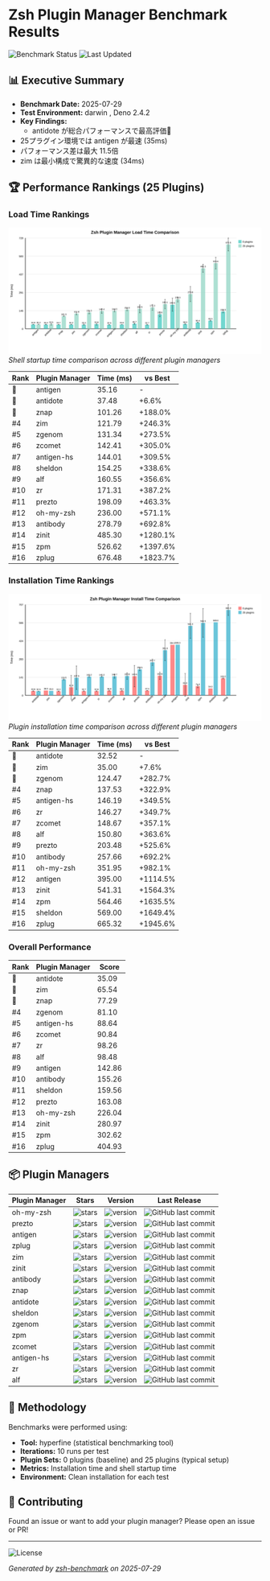 # Zsh Plugin Manager Benchmark Results

![Benchmark Status](https://img.shields.io/badge/benchmark%20status-automated-brightgreen)
![Last Updated](https://img.shields.io/badge/last%20updated-2025-07-29-blue)

## 📊 Executive Summary

- **Benchmark Date:** 2025-07-29
- **Test Environment:** darwin , Deno 2.4.2
- **Key Findings:**
  - antidote が総合パフォーマンスで最高評価🥇
- 25プラグイン環境では antigen が最速 (35ms)
- パフォーマンス差は最大 11.5倍
- zim は最小構成で驚異的な速度 (34ms)

## 🏆 Performance Rankings (25 Plugins)

### Load Time Rankings

![Load Time Comparison](results/load-time-comparison-chart.svg)
_Shell startup time comparison across different plugin managers_

| Rank | Plugin Manager | Time (ms) | vs Best |
|------|----------------|-----------|---------|
| 🥇 | antigen | 35.16 | - |
| 🥈 | antidote | 37.48 | +6.6% |
| 🥉 | znap | 101.26 | +188.0% |
| #4 | zim | 121.79 | +246.3% |
| #5 | zgenom | 131.34 | +273.5% |
| #6 | zcomet | 142.41 | +305.0% |
| #7 | antigen-hs | 144.01 | +309.5% |
| #8 | sheldon | 154.25 | +338.6% |
| #9 | alf | 160.55 | +356.6% |
| #10 | zr | 171.31 | +387.2% |
| #11 | prezto | 198.09 | +463.3% |
| #12 | oh-my-zsh | 236.00 | +571.1% |
| #13 | antibody | 278.79 | +692.8% |
| #14 | zinit | 485.30 | +1280.1% |
| #15 | zpm | 526.62 | +1397.6% |
| #16 | zplug | 676.48 | +1823.7% |

### Installation Time Rankings

![Installation Time Comparison](results/install-time-comparison-chart.svg)
_Plugin installation time comparison across different plugin managers_

| Rank | Plugin Manager | Time (ms) | vs Best |
|------|----------------|-----------|---------|
| 🥇 | antidote | 32.52 | - |
| 🥈 | zim | 35.00 | +7.6% |
| 🥉 | zgenom | 124.47 | +282.7% |
| #4 | znap | 137.53 | +322.9% |
| #5 | antigen-hs | 146.19 | +349.5% |
| #6 | zr | 146.27 | +349.7% |
| #7 | zcomet | 148.67 | +357.1% |
| #8 | alf | 150.80 | +363.6% |
| #9 | prezto | 203.48 | +525.6% |
| #10 | antibody | 257.66 | +692.2% |
| #11 | oh-my-zsh | 351.95 | +982.1% |
| #12 | antigen | 395.00 | +1114.5% |
| #13 | zinit | 541.31 | +1564.3% |
| #14 | zpm | 564.46 | +1635.5% |
| #15 | sheldon | 569.00 | +1649.4% |
| #16 | zplug | 665.32 | +1945.6% |

### Overall Performance

| Rank | Plugin Manager | Score |
|------|----------------|-------|
| 🥇 | antidote | 35.09 |
| 🥈 | zim | 65.54 |
| 🥉 | znap | 77.29 |
| #4 | zgenom | 81.10 |
| #5 | antigen-hs | 88.64 |
| #6 | zcomet | 90.84 |
| #7 | zr | 98.26 |
| #8 | alf | 98.48 |
| #9 | antigen | 142.86 |
| #10 | antibody | 155.26 |
| #11 | sheldon | 159.56 |
| #12 | prezto | 163.08 |
| #13 | oh-my-zsh | 226.04 |
| #14 | zinit | 280.97 |
| #15 | zpm | 302.62 |
| #16 | zplug | 404.93 |

## 📦 Plugin Managers

| Plugin Manager | Stars | Version | Last Release |
|------------|-------|---------|--------------|
| oh-my-zsh  | ![stars](https://img.shields.io/github/stars/ohmyzsh/ohmyzsh?style=social) | ![version](https://img.shields.io/badge/v-master-blue) | ![GitHub last commit](https://img.shields.io/github/last-commit/ohmyzsh/ohmyzsh) |
| prezto     | ![stars](https://img.shields.io/github/stars/sorin-ionescu/prezto?style=social) | ![version](https://img.shields.io/badge/v-master-blue) | ![GitHub last commit](https://img.shields.io/github/last-commit/sorin-ionescu/prezto) |
| antigen    | ![stars](https://img.shields.io/github/stars/zsh-users/antigen?style=social) | ![version](https://img.shields.io/badge/v-2.2.3-blue) | ![GitHub last commit](https://img.shields.io/github/last-commit/zsh-users/antigen) |
| zplug      | ![stars](https://img.shields.io/github/stars/zplug/zplug?style=social) | ![version](https://img.shields.io/badge/v-2.4.2-blue) | ![GitHub last commit](https://img.shields.io/github/last-commit/zplug/zplug) |
| zim        | ![stars](https://img.shields.io/github/stars/zimfw/zimfw?style=social) | ![version](https://img.shields.io/badge/v-1.14.0-blue) | ![GitHub last commit](https://img.shields.io/github/last-commit/zimfw/zimfw) |
| zinit      | ![stars](https://img.shields.io/github/stars/zdharma-continuum/zinit?style=social) | ![version](https://img.shields.io/badge/v-3.13.1-blue) | ![GitHub last commit](https://img.shields.io/github/last-commit/zdharma-continuum/zinit) |
| antibody   | ![stars](https://img.shields.io/github/stars/getantibody/antibody?style=social) | ![version](https://img.shields.io/badge/v-6.1.1-blue) | ![GitHub last commit](https://img.shields.io/github/last-commit/getantibody/antibody) |
| znap       | ![stars](https://img.shields.io/github/stars/marlonrichert/zsh-snap?style=social) | ![version](https://img.shields.io/badge/v-1.2.0-blue) | ![GitHub last commit](https://img.shields.io/github/last-commit/marlonrichert/zsh-snap) |
| antidote   | ![stars](https://img.shields.io/github/stars/mattmc3/antidote?style=social) | ![version](https://img.shields.io/badge/v-1.9.7-blue) | ![GitHub last commit](https://img.shields.io/github/last-commit/mattmc3/antidote) |
| sheldon    | ![stars](https://img.shields.io/github/stars/rossmacarthur/sheldon?style=social) | ![version](https://img.shields.io/badge/v-0.8.0-blue) | ![GitHub last commit](https://img.shields.io/github/last-commit/rossmacarthur/sheldon) |
| zgenom     | ![stars](https://img.shields.io/github/stars/jandamm/zgenom?style=social) | ![version](https://img.shields.io/badge/v-master-blue) | ![GitHub last commit](https://img.shields.io/github/last-commit/jandamm/zgenom) |
| zpm        | ![stars](https://img.shields.io/github/stars/zpm-zsh/zpm?style=social) | ![version](https://img.shields.io/badge/v-1.4.0-blue) | ![GitHub last commit](https://img.shields.io/github/last-commit/zpm-zsh/zpm) |
| zcomet     | ![stars](https://img.shields.io/github/stars/agkozak/zcomet?style=social) | ![version](https://img.shields.io/badge/v-1.5.0-blue) | ![GitHub last commit](https://img.shields.io/github/last-commit/agkozak/zcomet) |
| antigen-hs | ![stars](https://img.shields.io/github/stars/Tarrasch/antigen-hs?style=social) | ![version](https://img.shields.io/badge/v-1.1.0.0-blue) | ![GitHub last commit](https://img.shields.io/github/last-commit/Tarrasch/antigen-hs) |
| zr         | ![stars](https://img.shields.io/github/stars/jedahan/zr?style=social) | ![version](https://img.shields.io/badge/v-1.0.0-blue) | ![GitHub last commit](https://img.shields.io/github/last-commit/jedahan/zr) |
| alf        | ![stars](https://img.shields.io/github/stars/psyrendust/alf?style=social) | ![version](https://img.shields.io/badge/v-0.2.0-blue) | ![GitHub last commit](https://img.shields.io/github/last-commit/psyrendust/alf) |

## 📝 Methodology

Benchmarks were performed using:

- **Tool:** hyperfine (statistical benchmarking tool)
- **Iterations:** 10 runs per test
- **Plugin Sets:** 0 plugins (baseline) and 25 plugins (typical setup)
- **Metrics:** Installation time and shell startup time
- **Environment:** Clean installation for each test

## 🤝 Contributing

Found an issue or want to add your plugin manager? Please open an issue or PR!

---

![License](https://img.shields.io/badge/license-MIT-blue)

_Generated by [zsh-benchmark](https://github.com/your-repo/zsh-benchmark) on
2025-07-29_
